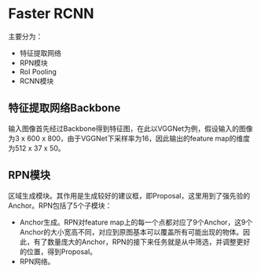 # Faster RCNN

主要分为：

+ 特征提取网络
+ RPN模块
+ RoI Pooling
+ RCNN模块

## 特征提取网络Backbone

输入图像首先经过Backbone得到特征图，在此以VGGNet为例，假设输入的图像为3 x 600 x 800，由于VGGNet下采样率为16，因此输出的feature map的维度为512 x 37 x 50。

## RPN模块

区域生成模块。其作用是生成较好的建议框，即Proposal，这里用到了强先验的Anchor。RPN包括了5个子模块：

+ Anchor生成。RPN对feature map上的每一个点都对应了9个Anchor，这9个Anchor的大小宽高不同，对应到原图基本可以覆盖所有可能出现的物体。因此，有了数量庞大的Anchor，RPN的接下来任务就是从中筛选，并调整更好的位置，得到Proposal。
+ RPN网络。